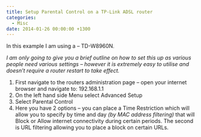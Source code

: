 ```yaml
---
title: Setup Parental Control on a TP-Link ADSL router
categories:
  - Misc
date: 2014-01-26 00:00:00 +1300
---
```


In this example I am using a &#8211; TD-W8960N<span style="color: black;font-family: Arial;font-size: 9pt;background-color: #fafafa">.</span>
  
_I am only going to give you a brief outline on how to set this up as various people need various settings – however it is extremely easy to utilise and doesn&#8217;t require a router restart to take effect._<span style="color: black;font-family: Arial;font-size: 9pt;background-color: #fafafa"><br /> </span>

  1. First navigate to the routers administration page – open your internet browser and navigate to: 192.168.1.1
  2. On the left hand side Menu select Advanced Setup
  3. Select Parental Control
  4. Here you have 2 options – you can place a Time Restriction which will allow you to specify by time and day _(by MAC address filtering)_ that will Block or Allow internet connectivity during certain periods. The second is URL filtering allowing you to place a block on certain URLs.
